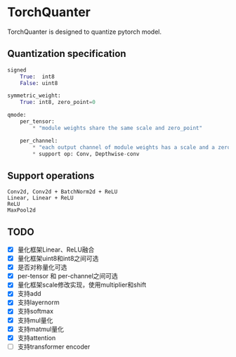 # TorchQuanter

TorchQuanter is designed to quantize pytorch model.

## Quantization specification
```python
signed
    True:  int8
    False: uint8

symmetric_weight:
    True: int8, zero_point=0

qmode:
    per_tensor:
        * "module weights share the same scale and zero_point"

    per_channel: 
        * "each output channel of module weights has a scale and a zero_point"
        * support op: Conv, Depthwise-conv
```

## Support operations
```
Conv2d, Conv2d + BatchNorm2d + ReLU
Linear, Linear + ReLU
ReLU
MaxPool2d
```

## TODO
- [x] 量化框架Linear、ReLU融合
- [x] 量化框架uint8和int8之间可选
- [x] 是否对称量化可选
- [x] per-tensor 和 per-channel之间可选
- [x] 量化框架scale修改实现，使用multiplier和shift
- [x] 支持add
- [x] 支持layernorm
- [x] 支持softmax
- [x] 支持mul量化
- [x] 支持matmul量化
- [x] 支持attention
- [ ] 支持transformer encoder